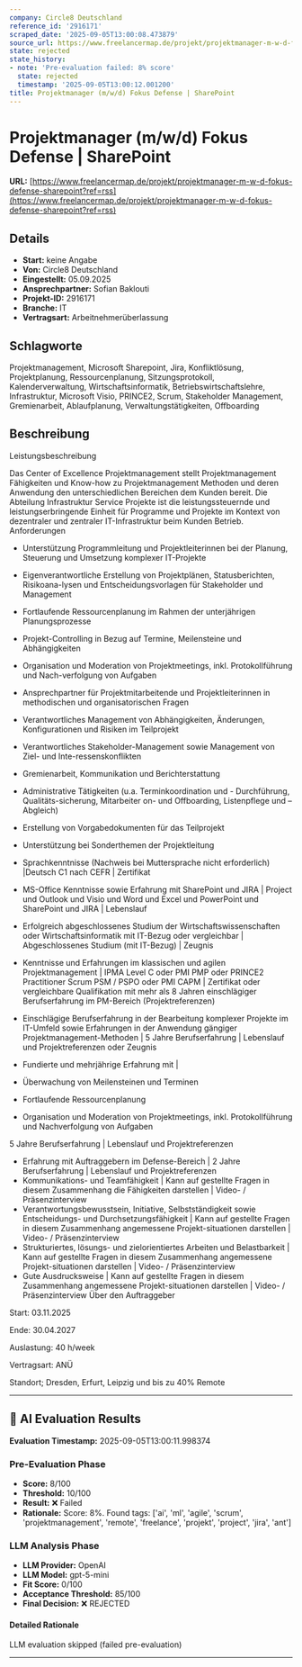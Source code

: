 ```yaml
---
company: Circle8 Deutschland
reference_id: '2916171'
scraped_date: '2025-09-05T13:00:08.473879'
source_url: https://www.freelancermap.de/projekt/projektmanager-m-w-d-fokus-defense-sharepoint?ref=rss
state: rejected
state_history:
- note: 'Pre-evaluation failed: 8% score'
  state: rejected
  timestamp: '2025-09-05T13:00:12.001200'
title: Projektmanager (m/w/d) Fokus Defense | SharePoint
---
```



# Projektmanager (m/w/d) Fokus Defense | SharePoint
**URL:** [https://www.freelancermap.de/projekt/projektmanager-m-w-d-fokus-defense-sharepoint?ref=rss](https://www.freelancermap.de/projekt/projektmanager-m-w-d-fokus-defense-sharepoint?ref=rss)
## Details
- **Start:** keine Angabe
- **Von:** Circle8 Deutschland
- **Eingestellt:** 05.09.2025
- **Ansprechpartner:** Sofian Baklouti
- **Projekt-ID:** 2916171
- **Branche:** IT
- **Vertragsart:** Arbeitnehmerüberlassung

## Schlagworte
Projektmanagement, Microsoft Sharepoint, Jira, Konfliktlösung, Projektplanung, Ressourcenplanung, Sitzungsprotokoll, Kalenderverwaltung, Wirtschaftsinformatik, Betriebswirtschaftslehre, Infrastruktur, Microsoft Visio, PRINCE2, Scrum, Stakeholder Management, Gremienarbeit, Ablaufplanung, Verwaltungstätigkeiten, Offboarding

## Beschreibung
Leistungsbeschreibung

Das Center of Excellence Projektmanagement stellt Projektmanagement Fähigkeiten und Know-how zu Projektmanagement Methoden und deren Anwendung den unterschiedlichen Bereichen dem Kunden bereit. Die Abteilung Infrastruktur Service Projekte ist die leistungssteuernde und leistungserbringende Einheit für Programme und Projekte im Kontext von dezentraler und zentraler IT-Infrastruktur beim Kunden Betrieb.
Anforderungen

- Unterstützung Programmleitung und Projektleiterinnen bei der Planung, Steuerung und Umsetzung komplexer IT-Projekte
- Eigenverantwortliche Erstellung von Projektplänen, Statusberichten, Risikoana-lysen und Entscheidungsvorlagen für Stakeholder und Management
- Fortlaufende Ressourcenplanung im Rahmen der unterjährigen Planungsprozesse
- Projekt-Controlling in Bezug auf Termine, Meilensteine und Abhängigkeiten
- Organisation und Moderation von Projektmeetings, inkl. Protokollführung und Nach-verfolgung von Aufgaben
- Ansprechpartner für Projektmitarbeitende und Projektleiterinnen in methodischen und organisatorischen Fragen
- Verantwortliches Management von Abhängigkeiten, Änderungen, Konfigurationen und Risiken im Teilprojekt
- Verantwortliches Stakeholder-Management sowie Management von Ziel- und Inte-ressenskonflikten
- Gremienarbeit, Kommunikation und Berichterstattung
- Administrative Tätigkeiten (u.a. Terminkoordination und - Durchführung, Qualitäts-sicherung, Mitarbeiter on- und Offboarding, Listenpflege und –Abgleich)
- Erstellung von Vorgabedokumenten für das Teilprojekt
- Unterstützung bei Sonderthemen der Projektleitung

- Sprachkenntnisse (Nachweis bei Muttersprache nicht erforderlich) |Deutsch C1 nach CEFR | Zertifikat
- MS-Office Kenntnisse sowie Erfahrung mit SharePoint und JIRA | Project und Outlook und Visio und Word und Excel und PowerPoint und SharePoint und JIRA | Lebenslauf
- Erfolgreich abgeschlossenes Studium der Wirtschaftswissenschaften oder Wirtschaftsinformatik mit IT-Bezug oder vergleichbar | Abgeschlossenes Studium (mit IT-Bezug) | Zeugnis
- Kenntnisse und Erfahrungen im klassischen und agilen Projektmanagement | IPMA Level C oder PMI PMP oder PRINCE2 Practitioner Scrum PSM / PSPO oder PMI CAPM | Zertifikat oder vergleichbare Qualifikation mit mehr als 8 Jahren einschlägiger Berufserfahrung im PM-Bereich (Projektreferenzen)
- Einschlägige Berufserfahrung in der Bearbeitung komplexer Projekte im IT-Umfeld sowie Erfahrungen in der Anwendung gängiger Projektmanagement-Methoden | 5 Jahre Berufserfahrung | Lebenslauf und Projektreferenzen oder Zeugnis
- Fundierte und mehrjährige Erfahrung mit |
- Überwachung von Meilensteinen und Terminen
- Fortlaufende Ressourcenplanung
- Organisation und Moderation von Projektmeetings, inkl. Protokollführung und Nachverfolgung von Aufgaben

5 Jahre Berufserfahrung | Lebenslauf und Projektreferenzen

- Erfahrung mit Auftraggebern im Defense-Bereich | 2 Jahre Berufserfahrung | Lebenslauf und Projektreferenzen
- Kommunikations- und Teamfähigkeit | Kann auf gestellte Fragen in diesem Zusammenhang die Fähigkeiten darstellen | Video- / Präsenzinterview
- Verantwortungsbewusstsein, Initiative, Selbstständigkeit sowie Entscheidungs- und Durchsetzungsfähigkeit | Kann auf gestellte Fragen in diesem Zusammenhang angemessene Projekt-situationen darstellen | Video- / Präsenzinterview
- Strukturiertes, lösungs- und zielorientiertes Arbeiten und Belastbarkeit | Kann auf gestellte Fragen in diesem Zusammenhang angemessene Projekt-situationen darstellen | Video- / Präsenzinterview
- Gute Ausdrucksweise | Kann auf gestellte Fragen in diesem Zusammenhang angemessene Projekt-situationen darstellen | Video- / Präsenzinterview
Über den Auftraggeber

Start: 03.11.2025

Ende: 30.04.2027

Auslastung: 40 h/week

Vertragsart: ANÜ

Standort; Dresden, Erfurt, Leipzig und bis zu 40% Remote

---

## 🤖 AI Evaluation Results

**Evaluation Timestamp:** 2025-09-05T13:00:11.998374

### Pre-Evaluation Phase
- **Score:** 8/100
- **Threshold:** 10/100
- **Result:** ❌ Failed
- **Rationale:** Score: 8%. Found tags: ['ai', 'ml', 'agile', 'scrum', 'projektmanagement', 'remote', 'freelance', 'projekt', 'project', 'jira', 'ant']

### LLM Analysis Phase
- **LLM Provider:** OpenAI
- **LLM Model:** gpt-5-mini
- **Fit Score:** 0/100
- **Acceptance Threshold:** 85/100
- **Final Decision:** ❌ REJECTED

#### Detailed Rationale
LLM evaluation skipped (failed pre-evaluation)

---
